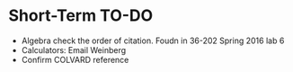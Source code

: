 # Short-Term TO-DO

+ Algebra check the order of citation. Foudn in 36-202 Spring 2016 lab 6
+ Calculators: Email Weinberg
+ Confirm COLVARD reference
